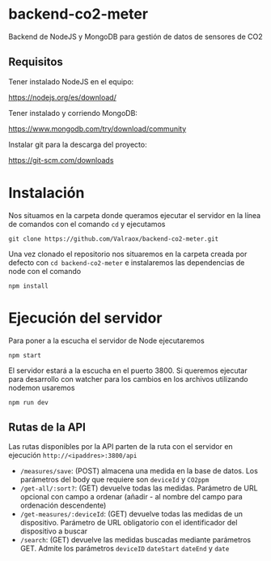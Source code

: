 # backend-co2-meter
Backend de NodeJS y MongoDB para gestión de datos de sensores de CO2

## Requisitos
Tener instalado NodeJS en el equipo:

https://nodejs.org/es/download/

Tener instalado y corriendo MongoDB:

https://www.mongodb.com/try/download/community

Instalar git para la descarga del proyecto:

https://git-scm.com/downloads

# Instalación
Nos situamos en la carpeta donde queramos ejecutar el servidor en la línea de comandos con el comando `cd` y ejecutamos 

```
git clone https://github.com/Valraox/backend-co2-meter.git
```

Una vez clonado el repositorio nos situaremos en la carpeta creada por defecto con `cd backend-co2-meter` e instalaremos las dependencias de node con el comando
```
npm install
```
# Ejecución del servidor
Para poner a la escucha el servidor de Node ejecutaremos
```
npm start
```

El servidor estará a la escucha en el puerto 3800. Si queremos ejecutar para desarrollo con watcher para los cambios en los archivos utilizando nodemon usaremos
```
npm run dev
```
## Rutas de la API
Las rutas disponibles por la API parten de la ruta con el servidor en ejecución `http://<ipaddres>:3800/api`

- `/measures/save`: (POST) almacena una medida en la base de datos. Los parámetros del body que requiere son `deviceId` y `CO2ppm`
- `/get-all/:sort?`: (GET) devuelve todas las medidas. Parámetro de URL opcional con campo a ordenar (añadir - al nombre del campo para ordenación descendente)
- `/get-measures/:deviceId`: (GET) devuelve todas las medidas de un dispositivo. Parámetro de URL obligatorio con el identificador del dispositivo a buscar
- `/search`: (GET) devuelve las medidas buscadas mediante parámetros GET. Admite los parámetros `deviceID` `dateStart` `dateEnd` y `date`
